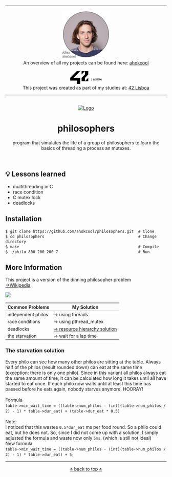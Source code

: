 <!-- ahokcool HEADER START-->
---
<a id="top"></a>
<div align="center">
  <a href="https://github.com/ahokcool/ahokcool/blob/main/README.md">
    <img src="images/alexgit.png" alt="Logo" width="150">
  </a><br>
  An overview of all my projects can be found here: <a href="https://github.com/ahokcool/ahokcool/blob/main/README.md" target="_blank">ahokcool</a><br><br>
  <a href="https://www.42lisboa.com">
    <img src="images/logo42.svg" alt="Logo" width="100">
  </a><br>
  This project was created as part of my studies at: <a href="https://www.42lisboa.com" target="_blank">42 Lisboa</a><br>
</div>

---
<!-- ahokcool HEADER END-->
<!-- PROJECT HEADER START -->
<br />
<div align="center">
  <a href="./">
    <img src="images/logo.gif" alt="Logo" width="600">
  </a>
  <h1 align="center">philosophers</h1>
<p align="center">
    program that simulates the life of a group of philosophers to learn the basics of threading a process an mutexes.
</p>
</div>
<br>
<!-- PROJECT HEADER END -->

## :bulb: Lessons learned
- multithreading in C
- race condition
- C mutex lock
- deadlocks

## Installation
```
$ git clone https://github.com/ahokcool/philosophers.git  # Clone
$ cd philosophers                                         # Change directory
$ make                                                    # Compile
$ ./philo 800 200 200 7                                   # Run
```

## More Information
This project is a version of the dinning philosopher problem <br>
[->Wikipedia](https://en.wikipedia.org/wiki/Dining_philosophers_problem)
<br>

<img src="https://upload.wikimedia.org/wikipedia/commons/thumb/7/7b/An_illustration_of_the_dining_philosophers_problem.png/800px-An_illustration_of_the_dining_philosophers_problem.png" width="300" />

| Common Problems  | My Solution |
| ------------- | ------------- |
| independent philos                | -> using threads  |
| race conditions                   | -> using pthread_mutex  |
| deadlocks                         | [-> resource hierarchy solution](https://medium.com/science-journal/the-dining-philosophers-problem-fded861c37ed)  |
| the starvation                    | -> wait for a lap time |

### The starvation solution
Every philo can see how many other philos are sitting at the table. Always half of the philos (result rounded down) can eat at the same time (exception: there is only one philo). Since in this variant all philos always eat the same amount of time, it can be calculated how long it takes until all have started to eat once. If each philo now waits until at least this time has passed before he eats again, nobody starves anymore. HOORAY! <br><br>
Formula<br>
``` table->min_wait_time = ((table->num_philos - (int)(table->num_philos / 2) - 1) * table->dur_eat) + (table->dur_eat * 0.5) ``` <br><br>
Note:<br>
I noticed that this wastes ```0.5*dur_eat``` ms per food round. So a philo could eat, but he does not.
So, since I did not come up with a solution, I simply adjusted the formula and waste now only ```5ms```. (which is still not ideal)<br>
New formula<br>
``` table->min_wait_time = ((table->num_philos - (int)(table->num_philos / 2) - 1) * table->dur_eat) + 5; ```

<!-- ahokcool FOOTER-->
---
<p align="center">
  <a href="#top">🔝 back to top 🔝</a>
</p>
